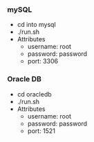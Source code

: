 ### mySQL 
- cd into mysql
- ./run.sh
- Attributes
    - username: root
    - password: password
    - port: 3306


### Oracle DB
- cd oracledb
- ./run.sh
- Attributes
    - username: root
    - password: password
    - port: 1521